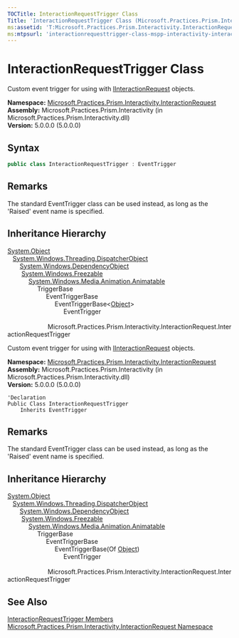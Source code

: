 ```yaml
---
TOCTitle: InteractionRequestTrigger Class
Title: 'InteractionRequestTrigger Class (Microsoft.Practices.Prism.Interactivity.InteractionRequest)'
ms:assetid: 'T:Microsoft.Practices.Prism.Interactivity.InteractionRequest.InteractionRequestTrigger'
ms:mtpsurl: 'interactionrequesttrigger-class-mspp-interactivity-interactionrequest.md'
---
```


# InteractionRequestTrigger Class

Custom event trigger for using with [IInteractionRequest](/patterns-practices/reference/iinteractionrequest-interface-mspp-interactivity-interactionrequest) objects.

**Namespace:** [Microsoft.Practices.Prism.Interactivity.InteractionRequest](/patterns-practices/reference/mspp-interactivity-interactionrequest-namespace)  
**Assembly:** Microsoft.Practices.Prism.Interactivity (in Microsoft.Practices.Prism.Interactivity.dll)  
**Version:** 5.0.0.0 (5.0.0.0)

## Syntax

```C#
public class InteractionRequestTrigger : EventTrigger
```

## Remarks

The standard EventTrigger class can be used instead, as long as the 'Raised' event name is specified.

## Inheritance Hierarchy

[System.Object](http://msdn.microsoft.com/en-us/library/e5kfa45b)  
&nbsp;&nbsp;&nbsp;[System.Windows.Threading.DispatcherObject](http://msdn.microsoft.com/en-us/library/ms615925)  
&nbsp;&nbsp;&nbsp;&nbsp;&nbsp;&nbsp;&nbsp;[System.Windows.DependencyObject](http://msdn.microsoft.com/en-us/library/ms589309)  
&nbsp;&nbsp;&nbsp;&nbsp;&nbsp;&nbsp;&nbsp;&nbsp;[System.Windows.Freezable](http://msdn.microsoft.com/en-us/library/ms602734)  
&nbsp;&nbsp;&nbsp;&nbsp;&nbsp;&nbsp;&nbsp;&nbsp;&nbsp;&nbsp;&nbsp;&nbsp;[System.Windows.Media.Animation.Animatable](http://msdn.microsoft.com/en-us/library/ms618388)  
&nbsp;&nbsp;&nbsp;&nbsp;&nbsp;&nbsp;&nbsp;&nbsp;&nbsp;&nbsp;&nbsp;&nbsp;&nbsp;&nbsp;&nbsp;&nbsp;&nbsp;TriggerBase  
&nbsp;&nbsp;&nbsp;&nbsp;&nbsp;&nbsp;&nbsp;&nbsp;&nbsp;&nbsp;&nbsp;&nbsp;&nbsp;&nbsp;&nbsp;&nbsp;&nbsp;&nbsp;&nbsp;&nbsp;&nbsp;&nbsp;EventTriggerBase  
&nbsp;&nbsp;&nbsp;&nbsp;&nbsp;&nbsp;&nbsp;&nbsp;&nbsp;&nbsp;&nbsp;&nbsp;&nbsp;&nbsp;&nbsp;&nbsp;&nbsp;&nbsp;&nbsp;&nbsp;&nbsp;&nbsp;&nbsp;&nbsp;&nbsp;&nbsp;&nbsp;EventTriggerBase&lt;[Object](http://msdn.microsoft.com/en-us/library/e5kfa45b)&gt;  
&nbsp;&nbsp;&nbsp;&nbsp;&nbsp;&nbsp;&nbsp;&nbsp;&nbsp;&nbsp;&nbsp;&nbsp;&nbsp;&nbsp;&nbsp;&nbsp;&nbsp;&nbsp;&nbsp;&nbsp;&nbsp;&nbsp;&nbsp;&nbsp;&nbsp;&nbsp;&nbsp;&nbsp;&nbsp;&nbsp;&nbsp;&nbsp;EventTrigger  
&nbsp;&nbsp;&nbsp;&nbsp;&nbsp;&nbsp;&nbsp;&nbsp;&nbsp;&nbsp;&nbsp;&nbsp;&nbsp;&nbsp;  &nbsp;&nbsp;&nbsp;&nbsp;&nbsp;&nbsp;&nbsp;&nbsp;&nbsp;&nbsp;&nbsp;&nbsp;&nbsp;&nbsp;&nbsp;&nbsp;&nbsp;&nbsp;&nbsp;&nbsp;&nbsp;&nbsp;&nbsp;Microsoft.Practices.Prism.Interactivity.InteractionRequest.InteractionRequestTrigger

Custom event trigger for using with [IInteractionRequest](/patterns-practices/reference/iinteractionrequest-interface-mspp-interactivity-interactionrequest) objects.

**Namespace:** [Microsoft.Practices.Prism.Interactivity.InteractionRequest](/patterns-practices/reference/mspp-interactivity-interactionrequest-namespace)  
**Assembly:** Microsoft.Practices.Prism.Interactivity (in Microsoft.Practices.Prism.Interactivity.dll)  
**Version:** 5.0.0.0 (5.0.0.0)

```VB
'Declaration
Public Class InteractionRequestTrigger
	Inherits EventTrigger
```

## Remarks

The standard EventTrigger class can be used instead, as long as the 'Raised' event name is specified.

## Inheritance Hierarchy

[System.Object](http://msdn.microsoft.com/en-us/library/e5kfa45b)  
&nbsp;&nbsp;&nbsp;[System.Windows.Threading.DispatcherObject](http://msdn.microsoft.com/en-us/library/ms615925)  
&nbsp;&nbsp;&nbsp;&nbsp;&nbsp;&nbsp;&nbsp;[System.Windows.DependencyObject](http://msdn.microsoft.com/en-us/library/ms589309)  
&nbsp;&nbsp;&nbsp;&nbsp;&nbsp;&nbsp;&nbsp;&nbsp;[System.Windows.Freezable](http://msdn.microsoft.com/en-us/library/ms602734)  
&nbsp;&nbsp;&nbsp;&nbsp;&nbsp;&nbsp;&nbsp;&nbsp;&nbsp;&nbsp;&nbsp;&nbsp;[System.Windows.Media.Animation.Animatable](http://msdn.microsoft.com/en-us/library/ms618388)  
&nbsp;&nbsp;&nbsp;&nbsp;&nbsp;&nbsp;&nbsp;&nbsp;&nbsp;&nbsp;&nbsp;&nbsp;&nbsp;&nbsp;&nbsp;&nbsp;&nbsp;TriggerBase  
&nbsp;&nbsp;&nbsp;&nbsp;&nbsp;&nbsp;&nbsp;&nbsp;&nbsp;&nbsp;&nbsp;&nbsp;&nbsp;&nbsp;&nbsp;&nbsp;&nbsp;&nbsp;&nbsp;&nbsp;&nbsp;&nbsp;EventTriggerBase  
&nbsp;&nbsp;&nbsp;&nbsp;&nbsp;&nbsp;&nbsp;&nbsp;&nbsp;&nbsp;&nbsp;&nbsp;&nbsp;&nbsp;&nbsp;&nbsp;&nbsp;&nbsp;&nbsp;&nbsp;&nbsp;&nbsp;&nbsp;&nbsp;&nbsp;&nbsp;&nbsp;EventTriggerBase(Of [Object](http://msdn.microsoft.com/en-us/library/e5kfa45b))  
&nbsp;&nbsp;&nbsp;&nbsp;&nbsp;&nbsp;&nbsp;&nbsp;&nbsp;&nbsp;&nbsp;&nbsp;&nbsp;&nbsp;&nbsp;&nbsp;&nbsp;&nbsp;&nbsp;&nbsp;&nbsp;&nbsp;&nbsp;&nbsp;&nbsp;&nbsp;&nbsp;&nbsp;&nbsp;&nbsp;&nbsp;&nbsp;EventTrigger  
&nbsp;&nbsp;&nbsp;&nbsp;&nbsp;&nbsp;&nbsp;&nbsp;&nbsp;&nbsp;&nbsp;&nbsp;&nbsp;&nbsp;  &nbsp;&nbsp;&nbsp;&nbsp;&nbsp;&nbsp;&nbsp;&nbsp;&nbsp;&nbsp;&nbsp;&nbsp;&nbsp;&nbsp;&nbsp;&nbsp;&nbsp;&nbsp;&nbsp;&nbsp;&nbsp;&nbsp;&nbsp;Microsoft.Practices.Prism.Interactivity.InteractionRequest.InteractionRequestTrigger

## See Also

[InteractionRequestTrigger Members](/patterns-practices/reference/interactionrequesttrigger-members-mspp-interactivity-interactionrequest)  
[Microsoft.Practices.Prism.Interactivity.InteractionRequest Namespace](/patterns-practices/reference/mspp-interactivity-interactionrequest-namespace)  